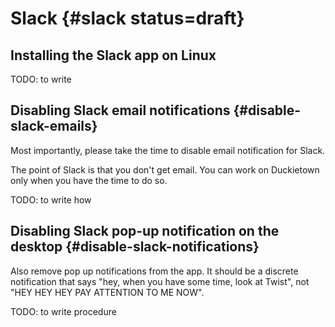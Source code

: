 # Slack {#slack status=draft}


## Installing the Slack app on Linux

TODO: to write

## Disabling Slack email notifications {#disable-slack-emails}

Most importantly, please take the time to disable email notification for Slack.

The point of Slack is that you don't get email. You can work on Duckietown
only when you have the time to do so.

TODO: to write how

## Disabling Slack pop-up notification on the desktop {#disable-slack-notifications}

Also remove pop up notifications from the app. It should be a discrete notification that says "hey, when you have some time, look at Twist", not "HEY HEY HEY PAY ATTENTION TO ME NOW".

TODO: to write procedure
